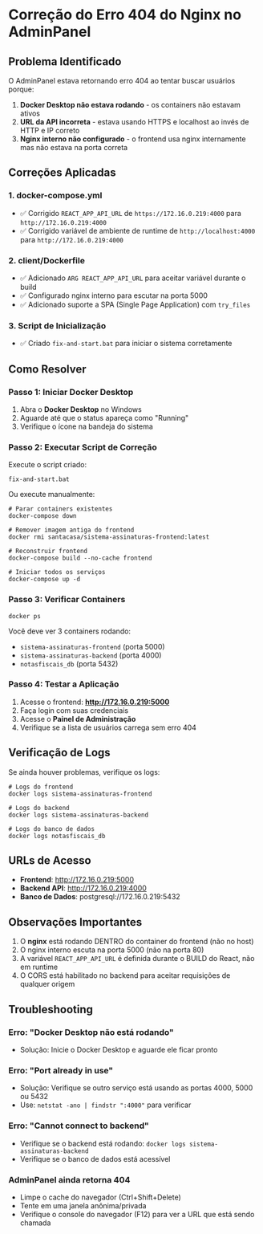 # Correção do Erro 404 do Nginx no AdminPanel

## Problema Identificado

O AdminPanel estava retornando erro 404 ao tentar buscar usuários porque:

1. **Docker Desktop não estava rodando** - os containers não estavam ativos
2. **URL da API incorreta** - estava usando HTTPS e localhost ao invés de HTTP e IP correto
3. **Nginx interno não configurado** - o frontend usa nginx internamente mas não estava na porta correta

## Correções Aplicadas

### 1. docker-compose.yml
- ✅ Corrigido `REACT_APP_API_URL` de `https://172.16.0.219:4000` para `http://172.16.0.219:4000`
- ✅ Corrigido variável de ambiente de runtime de `http://localhost:4000` para `http://172.16.0.219:4000`

### 2. client/Dockerfile
- ✅ Adicionado `ARG REACT_APP_API_URL` para aceitar variável durante o build
- ✅ Configurado nginx interno para escutar na porta 5000
- ✅ Adicionado suporte a SPA (Single Page Application) com `try_files`

### 3. Script de Inicialização
- ✅ Criado `fix-and-start.bat` para iniciar o sistema corretamente

## Como Resolver

### Passo 1: Iniciar Docker Desktop

1. Abra o **Docker Desktop** no Windows
2. Aguarde até que o status apareça como "Running"
3. Verifique o ícone na bandeja do sistema

### Passo 2: Executar Script de Correção

Execute o script criado:

```batch
fix-and-start.bat
```

Ou execute manualmente:

```batch
# Parar containers existentes
docker-compose down

# Remover imagem antiga do frontend
docker rmi santacasa/sistema-assinaturas-frontend:latest

# Reconstruir frontend
docker-compose build --no-cache frontend

# Iniciar todos os serviços
docker-compose up -d
```

### Passo 3: Verificar Containers

```batch
docker ps
```

Você deve ver 3 containers rodando:
- `sistema-assinaturas-frontend` (porta 5000)
- `sistema-assinaturas-backend` (porta 4000)
- `notasfiscais_db` (porta 5432)

### Passo 4: Testar a Aplicação

1. Acesse o frontend: **http://172.16.0.219:5000**
2. Faça login com suas credenciais
3. Acesse o **Painel de Administração**
4. Verifique se a lista de usuários carrega sem erro 404

## Verificação de Logs

Se ainda houver problemas, verifique os logs:

```batch
# Logs do frontend
docker logs sistema-assinaturas-frontend

# Logs do backend
docker logs sistema-assinaturas-backend

# Logs do banco de dados
docker logs notasfiscais_db
```

## URLs de Acesso

- **Frontend**: http://172.16.0.219:5000
- **Backend API**: http://172.16.0.219:4000
- **Banco de Dados**: postgresql://172.16.0.219:5432

## Observações Importantes

1. O **nginx** está rodando DENTRO do container do frontend (não no host)
2. O nginx interno escuta na porta 5000 (não na porta 80)
3. A variável `REACT_APP_API_URL` é definida durante o BUILD do React, não em runtime
4. O CORS está habilitado no backend para aceitar requisições de qualquer origem

## Troubleshooting

### Erro: "Docker Desktop não está rodando"
- Solução: Inicie o Docker Desktop e aguarde ele ficar pronto

### Erro: "Port already in use"
- Solução: Verifique se outro serviço está usando as portas 4000, 5000 ou 5432
- Use: `netstat -ano | findstr ":4000"` para verificar

### Erro: "Cannot connect to backend"
- Verifique se o backend está rodando: `docker logs sistema-assinaturas-backend`
- Verifique se o banco de dados está acessível

### AdminPanel ainda retorna 404
- Limpe o cache do navegador (Ctrl+Shift+Delete)
- Tente em uma janela anônima/privada
- Verifique o console do navegador (F12) para ver a URL que está sendo chamada







